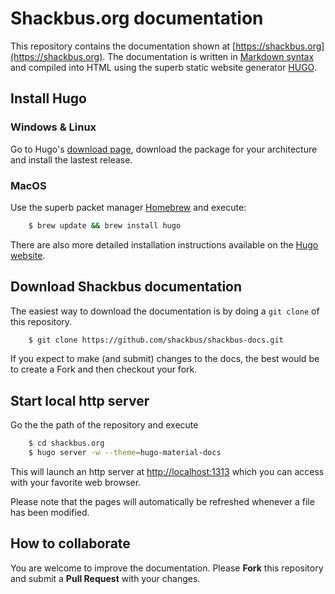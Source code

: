 # Shackbus.org documentation

This repository contains the documentation shown at
[https://shackbus.org](https://shackbus.org). The documentation is written in
[Markdown syntax](https://github.com/adam-p/markdown-here/wiki/Markdown-Cheatsheet)
and compiled into HTML using the superb static website generator
[HUGO](https://gohugo.io).

## Install Hugo

### Windows & Linux

Go to Hugo's [download page](https://github.com/spf13/hugo/releases), download
the package for your architecture and install the lastest release.

### MacOS

Use the superb packet manager [Homebrew](http://brew.sh) and execute:

```sh
    $ brew update && brew install hugo
```

There are also more detailed installation instructions available on the
[Hugo website](https://gohugo.io/overview/installing/).

## Download Shackbus documentation

The easiest way to download the documentation is by doing a `git clone` of
this repository.

```sh
    $ git clone https://github.com/shackbus/shackbus-docs.git
```

If you expect to make (and submit) changes to the docs, the best would be
to create a Fork and then checkout your fork.

## Start local http server

Go the the path of the repository and execute

```sh
    $ cd shackbus.org
    $ hugo server -w --theme=hugo-material-docs
```

This will launch an http server at
[http://localhost:1313](http://localhost:1313) which you can access with your
favorite web browser.

Please note that the pages will automatically be refreshed whenever a file
has been modified.

## How to collaborate

You are welcome to improve the documentation. Please **Fork** this repository
and submit a **Pull Request** with your changes.


